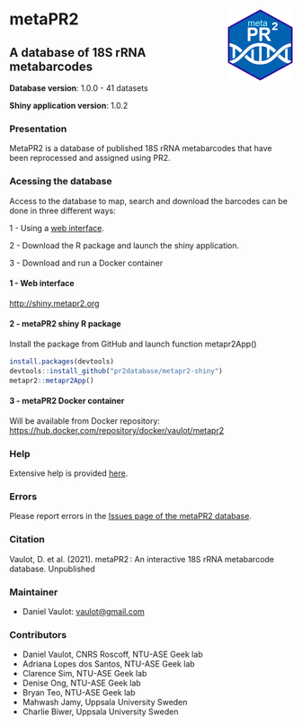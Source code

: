 
<!-- README.md is generated from README.Rmd. Please edit that file -->

# metaPR2 <img src="inst/img/metapr2_logo.png" align="right" />

## A database of 18S rRNA metabarcodes

**Database version**: 1.0.0 - 41 datasets

**Shiny application version**: 1.0.2

### Presentation

MetaPR2 is a database of published 18S rRNA metabarcodes that have been
reprocessed and assigned using PR2.

### Acessing the database

Access to the database to map, search and download the barcodes can be
done in three different ways:

1 - Using a [web interface](http://shiny.metapr2.org).

2 - Download the R package and launch the shiny application.

3 - Download and run a Docker container

#### 1 - Web interface

<http://shiny.metapr2.org>

#### 2 - metaPR2 shiny R package

Install the package from GitHub and launch function metapr2App()

``` r
install.packages(devtools)
devtools::install_github("pr2database/metapr2-shiny")
metapr2::metapr2App()
```

#### 3 - metaPR2 Docker container

Will be available from Docker repository:
<https://hub.docker.com/repository/docker/vaulot/metapr2>

### Help

Extensive help is provided
[here](https://pr2database.github.io/metapr2-shiny/articles/).

### Errors

Please report errors in the [Issues page of the metaPR2
database](https://github.com/pr2database/metapr2-shiny/issues).

### Citation

Vaulot, D. et al. (2021). metaPR2 : An interactive 18S rRNA metabarcode
database. Unpublished

### Maintainer

-   Daniel Vaulot: <vaulot@gmail.com>

### Contributors

-   Daniel Vaulot, CNRS Roscoff, NTU-ASE Geek lab
-   Adriana Lopes dos Santos, NTU-ASE Geek lab
-   Clarence Sim, NTU-ASE Geek lab
-   Denise Ong, NTU-ASE Geek lab
-   Bryan Teo, NTU-ASE Geek lab
-   Mahwash Jamy, Uppsala University Sweden
-   Charlie Biwer, Uppsala University Sweden
